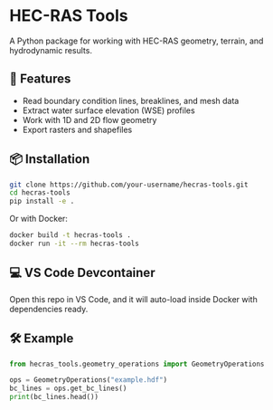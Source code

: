 # HEC-RAS Tools

A Python package for working with HEC-RAS geometry, terrain, and hydrodynamic results.

## 🚀 Features
- Read boundary condition lines, breaklines, and mesh data
- Extract water surface elevation (WSE) profiles
- Work with 1D and 2D flow geometry
- Export rasters and shapefiles

## 📦 Installation
```bash
git clone https://github.com/your-username/hecras-tools.git
cd hecras-tools
pip install -e .
```

Or with Docker:
```bash
docker build -t hecras-tools .
docker run -it --rm hecras-tools
```

## 💻 VS Code Devcontainer
Open this repo in VS Code, and it will auto-load inside Docker with dependencies ready.

## 🛠️ Example
```python
from hecras_tools.geometry_operations import GeometryOperations

ops = GeometryOperations("example.hdf")
bc_lines = ops.get_bc_lines()
print(bc_lines.head())
```

